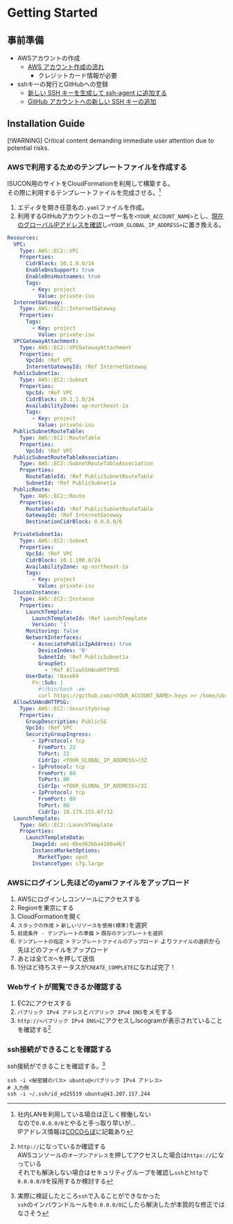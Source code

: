 # Getting Started

## 事前準備

- AWSアカウントの作成
  - [AWS アカウント作成の流れ](https://aws.amazon.com/jp/register-flow/)
    - クレジットカード情報が必要
- sshキーの発行とGitHubへの登録
  - [新しい SSH キーを生成して ssh-agent に追加する](https://docs.github.com/ja/authentication/connecting-to-github-with-ssh/generating-a-new-ssh-key-and-adding-it-to-the-ssh-agent)
  - [GitHub アカウントへの新しい SSH キーの追加](https://docs.github.com/ja/authentication/connecting-to-github-with-ssh/adding-a-new-ssh-key-to-your-github-account)

## Installation Guide

[!WARNING]
Critical content demanding immediate user attention due to potential risks.

### AWSで利用するためのテンプレートファイルを作成する

ISUCON用のサイトをCloudFormationを利用して構築する。  
その際に利用するテンプレートファイルを完成させる。[^1]

1. エディタを開き任意名の`.yaml`ファイルを作成。  
2. 利用するGitHubアカウントのユーザー名を`<YOUR_ACCOUNT_NAME>`とし、[現在のグローバルIPアドレスを確認](https://www.cman.jp/network/support/go_access.cgi)し`<YOUR_GLOBAL_IP_ADDRESS>`に置き換える。  

[^1]: 社内LANを利用している場合は正しく稼働しない  
 なので`0.0.0.0/0`とやると手っ取り早いが...  
 IPアドレス情報は[COCOらぼ](https://faq-oh.r.recruit.co.jp/usr/file/attachment/3ag23e3K4sO0DO8W.txt?attachment_log=1&object_id=9443&object_type=faq&site_domain=JP)に記載あり

```yaml
Resources:
  VPC:
    Type: AWS::EC2::VPC
    Properties:
      CidrBlock: 10.1.0.0/16
      EnableDnsSupport: true
      EnableDnsHostnames: true
      Tags:
        - Key: project
          Value: private-isu
  InternetGateway:
    Type: AWS::EC2::InternetGateway
    Properties:
      Tags:
        - Key: project
          Value: private-isu
  VPCGatewayAttachment:
    Type: AWS::EC2::VPCGatewayAttachment
    Properties:
      VpcId: !Ref VPC
      InternetGatewayId: !Ref InternetGateway
  PublicSubnet1a:
    Type: AWS::EC2::Subnet
    Properties:
      VpcId: !Ref VPC
      CidrBlock: 10.1.1.0/24
      AvailabilityZone: ap-northeast-1a
      Tags:
        - Key: project
          Value: private-isu
  PublicSubnetRouteTable:
    Type: AWS::EC2::RouteTable
    Properties:
      VpcId: !Ref VPC
  PublicSubnetRouteTableAssociation:
    Type: AWS::EC2::SubnetRouteTableAssociation
    Properties:
      RouteTableId: !Ref PublicSubnetRouteTable
      SubnetId: !Ref PublicSubnet1a
  PublicRoute:
    Type: AWS::EC2::Route
    Properties:
      RouteTableId: !Ref PublicSubnetRouteTable
      GatewayId: !Ref InternetGateway
      DestinationCidrBlock: 0.0.0.0/0

  PrivateSubnet1a:
    Type: AWS::EC2::Subnet
    Properties:
      VpcId: !Ref VPC
      CidrBlock: 10.1.100.0/24
      AvailabilityZone: ap-northeast-1a
      Tags:
        - Key: project
          Value: private-isu
  IsuconInstance:
    Type: AWS::EC2::Instance
    Properties:
      LaunchTemplate:
        LaunchTemplateId: !Ref LaunchTemplate
        Version: '1'
      Monitoring: false
      NetworkInterfaces:
        - AssociatePublicIpAddress: true
          DeviceIndex: '0'
          SubnetId: !Ref PublicSubnet1a
          GroupSet:
            - !Ref AllowSSHAndHTTPSG
      UserData: !Base64
        Fn::Sub: |
          #!/bin/bash -xe
          curl https://github.com/<YOUR_ACCOUNT_NAME>.keys >> /home/ubuntu/.ssh/authorized_keys
  AllowSSHAndHTTPSG:
    Type: AWS::EC2::SecurityGroup
    Properties:
      GroupDescription: PublicSG
      VpcId: !Ref VPC
      SecurityGroupIngress:
        - IpProtocol: tcp
          FromPort: 22
          ToPort: 22
          CidrIp: <YOUR_GLOBAL_IP_ADDRESS>/32
        - IpProtocol: tcp
          FromPort: 80
          ToPort: 80
          CidrIp: <YOUR_GLOBAL_IP_ADDRESS>/32
        - IpProtocol: tcp
          FromPort: 80
          ToPort: 80
          CidrIp: 18.179.155.67/32
  LaunchTemplate:
    Type: AWS::EC2::LaunchTemplate
    Properties:
      LaunchTemplateData:
        ImageId: ami-0bed62bba4100a4b7
        InstanceMarketOptions:
          MarketType: spot
        InstanceType: c7g.large
```

### AWSにログインし先ほどのyamlファイルをアップロード

1. AWSにログインしコンソールにアクセスする
2. Regionを東京にする
3. CloudFormationを開く
4. `スタックの作成` > `新しいリソースを使用(標準)`を選択
5. `前提条件 - テンプレートの準備` > `既存のテンプレートを選択`
6. `テンプレートの指定` > `テンプレートファイルのアップロード` より`ファイルの選択`から先ほどのファイルをアップロード
7. あとは全て`次へ`を押して送信
8. 1分ほど待ちステータスが`CREATE_COMPLETE`になれば完了！

### Webサイトが閲覧できるか確認する

1. EC2にアクセスする
2. `パブリック IPv4 アドレス`と`パブリック IPv4 DNS`をメモする
3. `http://<パブリック IPv4 DNS>`にアクセスしIscogramが表示されていることを確認する[^2]

[^2]: `http://`になっているか確認する  
 AWSコンソールの`オープンアドレス`を押してアクセスした場合は`https://`になっている  
 それでも解決しない場合はセキュリティグループを確認し`ssh`と`http`で`0.0.0.0/0`を採用するか検討する

### ssh接続ができることを確認する

ssh接続ができることを確認する。[^3]

```shell
ssh -i <秘密鍵のパス> ubuntu@<パブリック IPv4 アドレス>
# 入力例 
ssh -i ~/.ssh/id_ed25519 ubuntu@43.207.157.244
```

[^3]: 実際に検証したところ`ssh`で入ることができなかった  
  `ssh`のインバウンドルールを`0.0.0.0/0`にしたら解決したが本質的な修正ではなさそう
